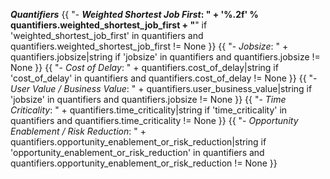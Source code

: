 **_Quantifiers_**
{{  "- **_Weighted Shortest Job First_: " + '%.2f' % quantifiers.weighted_shortest_job_first + "**" if 'weighted_shortest_job_first' in quantifiers and quantifiers.weighted_shortest_job_first != None }}
{{  "- _Jobsize_: " + quantifiers.jobsize|string if 'jobsize' in quantifiers and quantifiers.jobsize != None }}
{{  "- _Cost of Delay_: " + quantifiers.cost_of_delay|string if 'cost_of_delay' in quantifiers and quantifiers.cost_of_delay != None }}
{{  "- _User Value / Business Value_: " + quantifiers.user_business_value|string if 'jobsize' in quantifiers and quantifiers.jobsize != None }}
{{  "- _Time Criticality_: " + quantifiers.time_criticality|string if 'time_criticality' in quantifiers and quantifiers.time_criticality != None }}
{{  "- _Opportunity Enablement / Risk Reduction_: " + quantifiers.opportunity_enablement_or_risk_reduction|string if 'opportunity_enablement_or_risk_reduction' in quantifiers and quantifiers.opportunity_enablement_or_risk_reduction != None }}